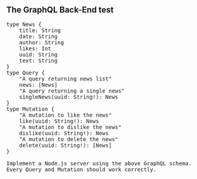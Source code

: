 ## The GraphQL Back-End test

<pre>
type News {
    title: String
    date: String
    author: String
    likes: Int
    uuid: String
    text: String
}
type Query {
    "A query returning news list"
    news: [News]
    "A query returning a single news"
    singleNews(uuid: String!): News
}
type Mutation {
    "A mutation to like the news"
    like(uuid: String!): News
    "A mutation to dislike the news"
    dislike(uuid: String!): News
    "A mutation to delete the news"
    delete(uuid: String!): [News]
}

Implement a Node.js server using the above GraphQL schema.
Every Query and Mutation should work correctly.
</pre>
